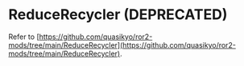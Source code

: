 # ReduceRecycler (DEPRECATED)
Refer to [https://github.com/quasikyo/ror2-mods/tree/main/ReduceRecycler](https://github.com/quasikyo/ror2-mods/tree/main/ReduceRecycler).
